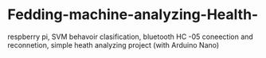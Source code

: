 # Fedding-machine-analyzing-Health-
respberry pi, SVM behavoir clasification,  bluetooth HC -05  coneection and reconnetion, simple heath analyzing project (with Arduino Nano)
